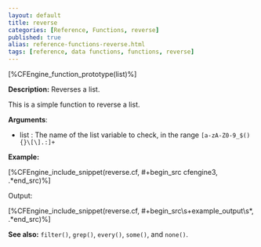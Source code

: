 ```yaml
---
layout: default
title: reverse
categories: [Reference, Functions, reverse]
published: true
alias: reference-functions-reverse.html
tags: [reference, data functions, functions, reverse]
---
```


[%CFEngine_function_prototype(list)%]

**Description:** Reverses a list.

This is a simple function to reverse a list.

**Arguments**:

* list : The name of the list variable to check, in the range
`[a-zA-Z0-9_$(){}\[\].:]+`

**Example:**  


[%CFEngine_include_snippet(reverse.cf, #\+begin_src cfengine3, .*end_src)%]

Output:

[%CFEngine_include_snippet(reverse.cf, #\+begin_src\s+example_output\s*, .*end_src)%]

**See also:** `filter()`, `grep()`, `every()`, `some()`, and `none()`.

